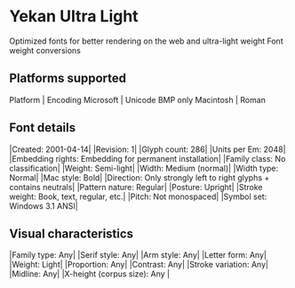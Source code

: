 # Yekan Ultra Light

Optimized fonts for better rendering on the web and ultra-light weight Font weight conversions


## Platforms supported
Platform | Encoding
Microsoft | Unicode BMP only
Macintosh | Roman
## Font details
|Created: 2001-04-14|
|Revision: 1|
|Glyph count: 286|
|Units per Em: 2048|
|Embedding rights: Embedding for permanent installation|
|Family class: No classification|
|Weight: Semi-light|
|Width: Medium (normal)|
|Width type: Normal|
|Mac style: Bold|
|Direction: Only strongly left to right glyphs + contains neutrals|
|Pattern nature: Regular|
|Posture: Upright|
|Stroke weight: Book, text, regular, etc.|
|Pitch: Not monospaced|
|Symbol set: Windows 3.1 ANSI|
## Visual characteristics
|Family type: Any|
|Serif style: Any|
|Arm style: Any|
|Letter form: Any|
|Weight: Light|
|Proportion: Any|
|Contrast: Any|
|Stroke variation: Any|
|Midline: Any|
|X-height (corpus size): Any |
